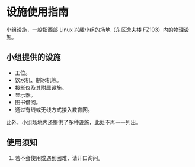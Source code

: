 # 设施使用指南

小组设施，一般指西邮 Linux 兴趣小组的场地（东区逸夫楼 FZ103）内的物理设施。

## 小组提供的设施

- 工位。
- 饮水机、制冰机等。
- 投影仪及其附属设施。
- 显示器。
- 图书借阅。
- 通过有线或无线方式接入教育网。

此外，小组场地内还提供了多种设施，此处不再一一列出。

## 使用须知

1. 若不会使用或遇到困难，请开口询问。
